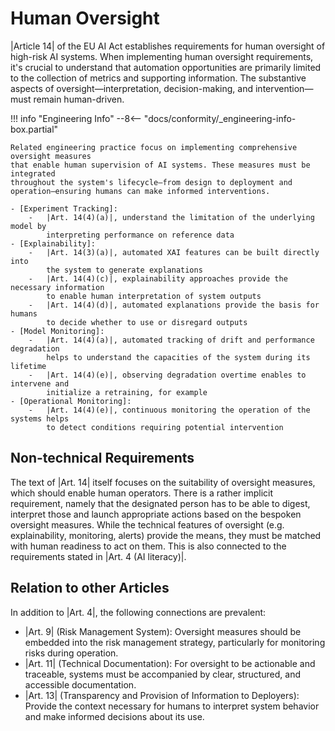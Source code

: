 # Human Oversight

|Article 14| of the EU AI Act establishes requirements for human oversight of high-risk
AI systems. When implementing human oversight requirements,
it's crucial to understand that automation opportunities are primarily limited to the
collection of metrics and supporting information. The substantive aspects
of oversight—interpretation, decision-making, and intervention—must remain human-driven.

!!! info "Engineering Info"
    --8<-- "docs/conformity/_engineering-info-box.partial"

    Related engineering practice focus on implementing comprehensive oversight measures
    that enable human supervision of AI systems. These measures must be integrated
    throughout the system's lifecycle—from design to deployment and
    operation—ensuring humans can make informed interventions.

    - [Experiment Tracking]:
        -   |Art. 14(4)(a)|, understand the limitation of the underlying model by
            interpreting performance on reference data
    - [Explainability]:
        -   |Art. 14(3)(a)|, automated XAI features can be built directly into
            the system to generate explanations
        -   |Art. 14(4)(c)|, explainability approaches provide the necessary information
            to enable human interpretation of system outputs
        -   |Art. 14(4)(d)|, automated explanations provide the basis for humans
            to decide whether to use or disregard outputs
    - [Model Monitoring]:
        -   |Art. 14(4)(a)|, automated tracking of drift and performance degradation
            helps to understand the capacities of the system during its lifetime
        -   |Art. 14(4)(e)|, observing degradation overtime enables to intervene and
            initialize a retraining, for example
    - [Operational Monitoring]:
        -   |Art. 14(4)(e)|, continuous monitoring the operation of the systems helps
            to detect conditions requiring potential intervention


## Non-technical Requirements
The text of |Art. 14| itself focuses on the suitability of oversight measures,
which should enable human operators. There is a rather implicit requirement, namely
that the designated person has to be able to digest, interpret those and launch appropriate
actions based on the bespoken oversight measures. While the technical features
of oversight (e.g. explainability, monitoring, alerts) provide the means, they
must be matched with human readiness to act on them. This is also connected to
the requirements stated in |Art. 4 (AI literacy)|.


## Relation to other Articles

In addition to |Art. 4|, the following connections are prevalent:

- |Art. 9| (Risk Management System): Oversight measures should be embedded into
    the risk management strategy, particularly for monitoring risks during operation.
- |Art. 11| (Technical Documentation): For oversight to be actionable and traceable,
    systems must be accompanied by clear, structured, and accessible documentation.
- |Art. 13| (Transparency and Provision of Information to Deployers): Provide
    the context necessary for humans to interpret system behavior and make informed
    decisions about its use.

<!-- Reference Links -->
[Explainability]: ../engineering-practice/explainability.md
[Experiment Tracking]: ../engineering-practice/experiment-tracking.md
[Model Monitoring]: ../engineering-practice/model-monitoring.md
[Operational Monitoring]: ../engineering-practice/operational-monitoring.md
